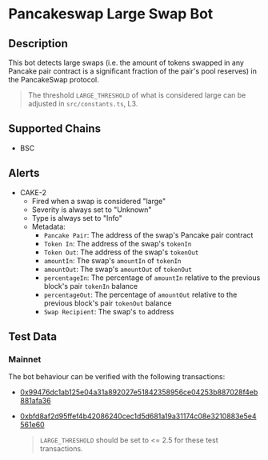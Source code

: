 # Pancakeswap Large Swap Bot

## Description

This bot detects large swaps (i.e. the amount of tokens swapped in any Pancake pair contract is a significant fraction of the
pair's pool reserves) in the PancakeSwap protocol.

> The threshold `LARGE_THRESHOLD` of what is considered large can be adjusted in `src/constants.ts`, L3.

## Supported Chains

- BSC

## Alerts

- CAKE-2
  - Fired when a swap is considered "large"
  - Severity is always set to "Unknown"
  - Type is always set to "Info"
  - Metadata:
    - `Pancake Pair`: The address of the swap's Pancake pair contract
    - `Token In`: The address of the swap's `tokenIn`
    - `Token Out`: The address of the swap's `tokenOut`
    - `amountIn`: The swap's `amountIn` of `tokenIn`
    - `amountOut`: The swap's `amountOut` of `tokenOut`
    - `percentageIn`: The percentage of `amountIn` relative to the previous block's pair `tokenIn` balance
    - `percentageOut`: The percentage of `amountOut` relative to the previous block's pair `tokenOut` balance
    - `Swap Recipient`: The swap's `to` address

## Test Data

### Mainnet

The bot behaviour can be verified with the following transactions:

- [0x99476dc1ab125e04a31a892027e51842358956ce04253b887028f4eb881afa36](https://bscscan.com/tx/0x99476dc1ab125e04a31a892027e51842358956ce04253b887028f4eb881afa36)

- [0xbfd8af2d95ffef4b42086240cec1d5d681a19a31174c08e3210883e5e4561e60](https://bscscan.com/tx/0xbfd8af2d95ffef4b42086240cec1d5d681a19a31174c08e3210883e5e4561e60)

  > `LARGE_THRESHOLD` should be set to <= 2.5 for these test transactions.
